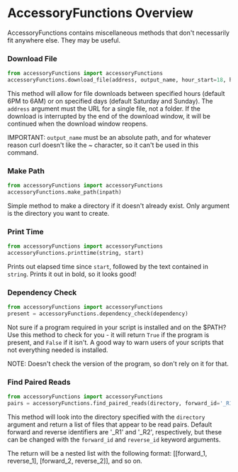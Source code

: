 # AccessoryFunctions Overview

AccessoryFunctions contains miscellaneous methods that don't necessarily fit anywhere else. They may be useful.


### Download File

```python
from accessoryFunctions import accessoryFunctions
accessoryFunctions.download_file(address, output_name, hour_start=18, hour_end=6, day_start=5, day_end=6, timeout=600)
```

This method will allow for file downloads between specified hours (default 6PM to 6AM) or on specified days (default Saturday and Sunday). The `address` argument must the URL for a single file, not a folder.
If the download is interrupted by the end of the download window, it will be continued when the download window reopens. 

IMPORTANT: `output_name` must be an absolute path, and for whatever reason curl doesn't like the _~_ character, so it can't be used in this command.

### Make Path

```python
from accessoryFunctions import accessoryFunctions
accessoryFunctions.make_path(inpath)
```

Simple method to make a directory if it doesn't already exist. Only argument is the directory you want to create.

### Print Time

```python
from accessoryFunctions import accessoryFunctions
accessoryFunctions.printtime(string, start)
```

Prints out elapsed time since `start`, followed by the text contained in `string`. Prints it out in bold, so it looks good! 

### Dependency Check

```python
from accessoryFunctions import accessoryFunctions
present = accessoryFunctions.dependency_check(dependency)
```

Not sure if a program required in your script is installed and on the $PATH? Use this method to check for you - it will return `True` if the program is present, and `False` if it isn't.
A good way to warn users of your scripts that not everything needed is installed. 

NOTE: Doesn't check the version of the program, so don't rely on it for that. 

### Find Paired Reads

```python
from accessoryFunctions import accessoryFunctions
pairs = accessoryFunctions.find_paired_reads(directory, forward_id='_R1', reverse_id='_R2')
```

This method will look into the directory specified with the `directory` argument and return a list of files that appear to be read pairs. Default forward and reverse identifiers are '_R1' and '_R2', respectively, but these can be changed with the `forward_id` and `reverse_id` keyword arguments.

The return will be a nested list with the following format: [[forward_1, reverse_1], [forward_2, reverse_2]], and so on.

